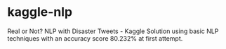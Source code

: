 # kaggle-nlp
Real or Not? NLP with Disaster Tweets - Kaggle Solution using basic NLP techniques with an accuracy score 80.232% at first attempt.
